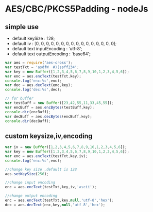# AES/CBC/PKCS5Padding - nodeJs

## simple use
* default keySize : 128;
* default iv : [0, 0, 0, 0, 0, 0, 0, 0, 0, 0, 0, 0, 0, 0, 0, 0];
* default text inputEncoding : 'utf-8';
* default text outputEncoding : 'base64';

```javascript
var aes = require('aes-cross');
var testTxt = 'asdfW  #)(ssff234';
var key = new Buffer([1,2,3,4,5,6,7,8,9,10,1,2,3,4,5,6]);
var enc = aes.encText(testTxt,key);
console.log('enc:%s',enc);
var dec = aes.decText(enc,key);
console.log('dec:%s',dec);

// for buffer
var testBuff = new Buffer([23,42,55,11,33,45,55]);
var encBuff = aes.encBytes(testBuff,key);
console.dir(encBuff);
var decBuff = aes.decBytes(encBuff,key);
console.dir(decBuff);
```

## custom keysize,iv,encoding
```javascript
var iv = new Buffer([1,2,3,4,5,6,7,8,9,10,1,2,3,4,5,6]);
var key = new Buffer([1,2,3,4,5,6,7,8,9,10,1,2,3,4,5,6]);
var enc = aes.encText(testTxt,key,iv);
console.log('enc:%s',enc);

//change key size ,default is 128
aes.setKeySize(256);

//change input encoding
enc = aes.encText(testTxt,key,iv,'ascii');

//change output encoding
enc = aes.encText(testTxt,key,null,'utf-8','hex');
dec = aes.decText(enc,key,null,'utf-8','hex');
```
